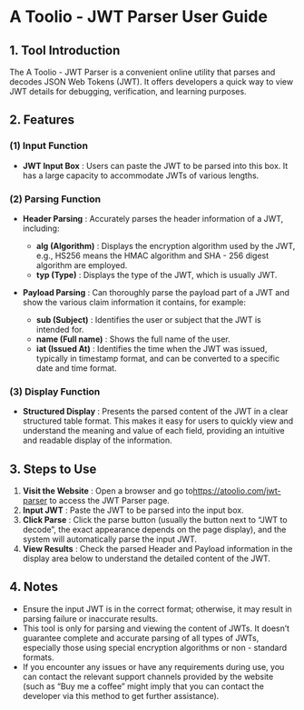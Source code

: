 # A Toolio - JWT Parser User Guide

## 1. Tool Introduction

The A Toolio - JWT Parser is a convenient online utility that parses and decodes JSON Web Tokens (JWT). It offers developers a quick way to view JWT details for debugging, verification, and learning purposes.

## 2. Features

### (1) Input Function

  * **JWT Input Box** : Users can paste the JWT to be parsed into this box. It has a large capacity to accommodate JWTs of various lengths.

### (2) Parsing Function

  * **Header Parsing** : Accurately parses the header information of a JWT, including:
    * **alg (Algorithm)** : Displays the encryption algorithm used by the JWT, e.g., HS256 means the HMAC algorithm and SHA - 256 digest algorithm are employed.
    * **typ (Type)** : Displays the type of the JWT, which is usually JWT.

  * **Payload Parsing** : Can thoroughly parse the payload part of a JWT and show the various claim information it contains, for example:
    * **sub (Subject)** : Identifies the user or subject that the JWT is intended for.
    * **name (Full name)** : Shows the full name of the user.
    * **iat (Issued At)** : Identifies the time when the JWT was issued, typically in timestamp format, and can be converted to a specific date and time format.

### (3) Display Function

  * **Structured Display** : Presents the parsed content of the JWT in a clear structured table format. This makes it easy for users to quickly view and understand the meaning and value of each field, providing an intuitive and readable display of the information.

## 3. Steps to Use

  1. **Visit the Website** : Open a browser and go to<https://atoolio.com/jwt-parser> to access the JWT Parser page.
  2. **Input JWT** : Paste the JWT to be parsed into the input box.
  3. **Click Parse** : Click the parse button (usually the button next to “JWT to decode”, the exact appearance depends on the page display), and the system will automatically parse the input JWT.
  4. **View Results** : Check the parsed Header and Payload information in the display area below to understand the detailed content of the JWT.

## 4. Notes

  * Ensure the input JWT is in the correct format; otherwise, it may result in parsing failure or inaccurate results.
  * This tool is only for parsing and viewing the content of JWTs. It doesn’t guarantee complete and accurate parsing of all types of JWTs, especially those using special encryption algorithms or non - standard formats.
  * If you encounter any issues or have any requirements during use, you can contact the relevant support channels provided by the website (such as “Buy me a coffee” might imply that you can contact the developer via this method to get further assistance).